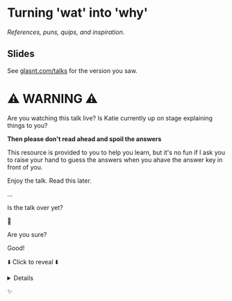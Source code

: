 # Turning 'wat' into 'why'

*References, puns, quips, and inspiration.*

## Slides

See [glasnt.com/talks](https://glasnt.com/talks) for the version you saw. 

# ⚠️  WARNING ⚠️

Are you watching this talk live? Is Katie currently up on stage explaining things to you?

**Then please don't read ahead and spoil the answers**

This resource is provided to you to help you learn, but it's no fun if I ask you to raise your hand to guess the answers when you ahave the answer key in front of you. 

Enjoy the talk. Read this later. 


...


Is the talk over yet?

👀

Are you sure?


Good!

⬇️  Click to reveal ⬇️

<details>

PS and FYI: you may have gotten to this page from a number of different iterations of this talk. This repo serves as a catch-all for all talk variants, and may reference things that weren't included in the version of the talk you watched/attended. 

## All examples are now interactively testable!

By the power of Docker!*

<small>* you need to have Docker installed</small>

For any of the languages in this directory: 

```shell
$ ./launch LANGAUGE
```

For example, want to check out the Ruby example? 

```shell
$ ./launch ruby
```

This will run the Dockerfile in the ruby directory, and land you in a shell where you can work with Ruby!

Most examples are interactive terminals, but some compile and execute sample code. 

All language folder READMEs also include information about how to use homebrew on macOS to run the same examples, and also additional resources, references, links, and explanations as to all the wats. 

They also run a 'motd': a little bash script that shows: 
 * the language version you're running
 * a reminder of where the README is
 * one or more of the examples covered. 

This runs *inside* docker, so it can live-introspect the environment. 

I will be trying my hardest to keep this repository up to date, but really all being said, getting to see the talk in person is fair more entertaining than reading a repo :)

## References

See each example. 

## Global References

[Original 'wat' talk by Gary Bernhardt
](https://www.destroyallsoftware.com/talks/wat)

['wat' duck, Sydney, hofman](https://imgur.com/gallery/gqilq)

[Florentijn Hofman](https://www.florentijnhofman.nl/), original artist behind the 'wat' duck (click and drag left/right through his studio website for the photo)

[Drew Noakes](https://stackoverflow.com/a/20983251/124019), via StackOverflow for the `tput` reference implementation

## Further Reading

[Contempt Culture](https://blog.aurynn.com/2015/12/16-contempt-culture), auyrnn shaw

[Why I love Legacy DevOps](https://recompilermag.com/issues/issue-4/why-i-love-legacy-devops/), Katie McLaughlin, [The Recompiler, Issue 4](https://recompilermag.com/issues/issue-4/)



</details>

✨
